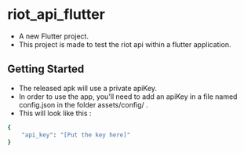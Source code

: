 # riot_api_flutter

- A new Flutter project.
- This project is made to test the riot api within a flutter application.

## Getting Started

- The released apk will use a private apiKey.
- In order to use the app, you'll need to add an apiKey in a file named config.json in the folder assets/config/ .
- This will look like this :
```sh
{
    "api_key": "[Put the key here]"
}
```